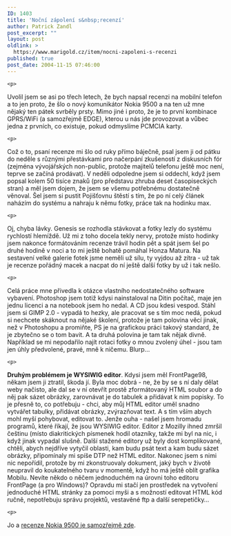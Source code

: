 ```yaml
---
ID: 1403
title: 'Noční zápolení s&nbsp;recenzí'
author: Patrick Zandl
post_excerpt: ""
layout: post
oldlink: >
  https://www.marigold.cz/item/nocni-zapoleni-s-recenzi
published: true
post_date: 2004-11-15 07:46:00
---
```

	<p>
Uvolil jsem se asi po třech letech, že bych napsal recenzi na mobilní telefon a to jen proto, že šlo o nový komunikátor Nokia 9500 a na ten už mne nějaký ten pátek svrběly prsty. Mimo jiné i proto, že je to první kombinace GPRS/WiFi (a samozřejmě EDGE), kterou u nás jde provozovat a vůbec jedna z prvních, co existuje, pokud odmyslíme PCMCIA karty. </p>

	<p>
Což o to, psaní recenze mi šlo od ruky přímo báječně, psal jsem ji od pátku do neděle s různými přestávkami pro načerpání zkušeností z diskusních fór (zejména vývojářských non-public, protože majitelů telefonu ještě moc není, teprve se začíná prodávat). V neděli odpoledne jsem si oddechl, když jsem popsal kolem 50 tisíce znaků (pro představu zhruba deset časopiseckých stran) a měl jsem dojem, že jsem se všemu potřebnému dostatečně věnoval. Šel jsem si pustit Pojišťovnu štěstí s tím, že po ní celý článek naházím do systému a nahraju k němu fotky, práce tak na hodinku max. </p>

	<p>
Oj, chyba lávky. Genesis se rozhodla stávkovat a fotky lezly do systému rychlostí hlemíždě. Už mi z toho docela tekly nervy, protože místo hodinky jsem nakonce formátováním recenze trávil hodin pět a spát jsem šel po druhé hodině v noci a to mi ještě bohatě pomáhal Honza Matura. Na sestavení velké galerie fotek jsme neměli už sílu, ty vyjdou až zítra - už tak je recenze pořádný macek a nacpat do ní ještě další fotky by už i tak nešlo. </p>

	<p>
Celá práce mne přivedla k otázce vlastního nedostatečného software vybavení. Photoshop jsem totiž kdysi nainstaloval na Ditin počítač, maje jen jednu licenci a na notebook jsem ho nedal. A CD jsou kdesi vespod. Stáhl jsem si GIMP 2.0 - vypadá to hezky, ale pracovat se s tím moc nedá, pokud si nechcete skáknout na nějaké školení, protože je tam polovina věcí jinak, než v Photoshopu a promiňte, PS je na grafickou práci takový standard, že je zbytečno se o tom bavit. A ta druhá polovina je tam tak nějak divně. Například se mi nepodařilo najít rotaci fotky o mnou zvolený úhel - jsou tam jen úhly předvolené, pravé, mně k ničemu. Blurp&#8230;</p>

	<p>
<b>Druhým problémem je WYSIWIG editor</b>. Kdysi jsem měl FrontPage98, někam jsem ji ztratil, škoda jí. Byla moc dobrá - ne, že by se s ní daly dělat weby načisto, ale dal se v ní otevřít prostě zformátovaný HTML soubor a do něj pak sázet obrázky, zarovnávat je do tabulek a přidávat k nim popisky. To je přesně to, co potřebuju - chci, aby můj HTML editor uměl snadno vytvářet tabulky, přidávat obrázky, zvýrazňovat text. A s tím vším abych mohl myší pohybovat, editovat to. Jenže ouha - našel jsem hromadu programů, které říkají, že jsou WYSIWIG editor. Editor z Mozilly ihned zmršil češtinu (místo diakritických písmenek hodil otazníky, takže mi byl na nic, i když jinak vypadal slušně. Další stažené editory už byly dost komplikované, chtěli, abych nejdříve vytyčil oblasti, kam budu psát text a kam budu sázet obrázky, připomínaly mi spíše DTP než HTML editor. Nakonec jsem s nimi nic nepořídil, protože by mi zkonstruovaly dokument, jaký bych v životě neupravil do koukatelného tvaru v momentě, když ho má ještě oblít grafika Mobilu. Nevíte někdo o něčem jednoduchém na úrovni toho editoru FrontPage (a pro Windows)? Opravdu mi stačí jen prostředek na vytvoření jednoduché HTML stránky za pomoci myši a s možností editovat HTML kód ručně, nepotřebuju správu projektů, vestavěné ftp a další serepetičky&#8230;</p>

	<p>
Jo a <a href="http://mobil.idnes.cz/mobilni_komunikace/mobilni_telefony/abecedni_prehled_mt/nokia/nokia9500041115.html">recenze Nokia 9500 je samozřejmě zde</a>.
</p>
